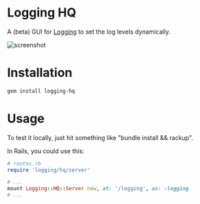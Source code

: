 # Logging HQ

A (beta) GUI for [Logging](https://github.com/TwP/logging) to set the log levels dynamically.

![screenshot](http://replace-me.example.com)

# Installation

```bash
gem install logging-hq
````

# Usage

To test it locally, just hit something like "bundle install && rackup".

In Rails, you could use this:

```ruby
# routes.rb
require 'logging/hq/server'

# ...
mount Logging::HQ::Server.new, at: '/logging', as: :logging
# ...
````
